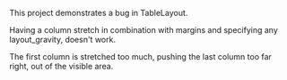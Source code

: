 This project demonstrates a bug in TableLayout.

Having a column stretch in combination with margins and specifying any layout_gravity, doesn't work.

The first column is stretched too much, pushing the last column too far right, out of the visible area.
